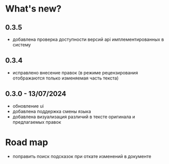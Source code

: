 # What's new?

## 0.3.5
- добавлена проверка доступности версий api имплементированных в систему    

## 0.3.4
- исправлено внесение правок (в режиме рецензирования отображаются только изменяемая часть текста)

## 0.3.0 - 13/07/2024
- обновление ui
- добавлена поддержка смены языка
- добавлена визуализация различий в тексте оригинала и предлагаемых правок


# Road map

- поправить поиск подсказок при откате изменений в документе